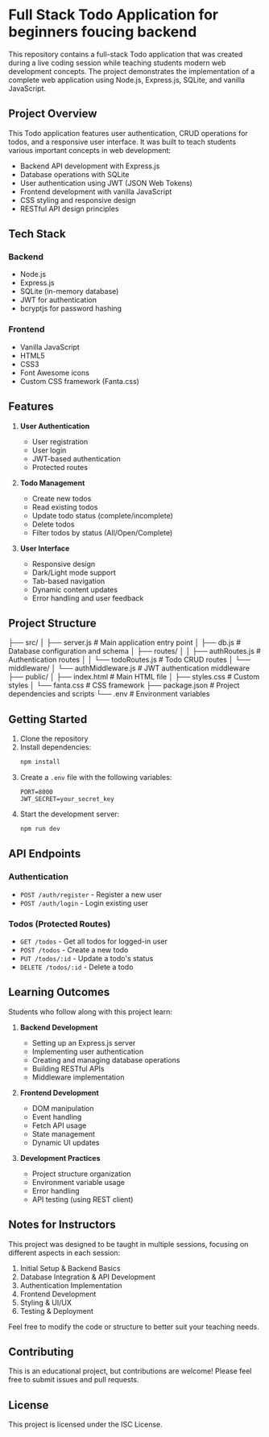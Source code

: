 # Full Stack Todo Application for beginners foucing backend

This repository contains a full-stack Todo application that was created during a live coding session while teaching students modern web development concepts. The project demonstrates the implementation of a complete web application using Node.js, Express.js, SQLite, and vanilla JavaScript.

## Project Overview

This Todo application features user authentication, CRUD operations for todos, and a responsive user interface. It was built to teach students various important concepts in web development:

- Backend API development with Express.js
- Database operations with SQLite
- User authentication using JWT (JSON Web Tokens)
- Frontend development with vanilla JavaScript
- CSS styling and responsive design
- RESTful API design principles

## Tech Stack

### Backend

- Node.js
- Express.js
- SQLite (in-memory database)
- JWT for authentication
- bcryptjs for password hashing

### Frontend

- Vanilla JavaScript
- HTML5
- CSS3
- Font Awesome icons
- Custom CSS framework (Fanta.css)

## Features

1. **User Authentication**

   - User registration
   - User login
   - JWT-based authentication
   - Protected routes

2. **Todo Management**

   - Create new todos
   - Read existing todos
   - Update todo status (complete/incomplete)
   - Delete todos
   - Filter todos by status (All/Open/Complete)

3. **User Interface**
   - Responsive design
   - Dark/Light mode support
   - Tab-based navigation
   - Dynamic content updates
   - Error handling and user feedback

## Project Structure

├── src/
│ ├── server.js # Main application entry point
│ ├── db.js # Database configuration and schema
│ ├── routes/
│ │ ├── authRoutes.js # Authentication routes
│ │ └── todoRoutes.js # Todo CRUD routes
│ └── middleware/
│ └── authMiddleware.js # JWT authentication middleware
├── public/
│ ├── index.html # Main HTML file
│ ├── styles.css # Custom styles
│ └── fanta.css # CSS framework
├── package.json # Project dependencies and scripts
└── .env # Environment variables

## Getting Started

1. Clone the repository
2. Install dependencies:
   ```bash
   npm install
   ```
3. Create a `.env` file with the following variables:
   ```
   PORT=8000
   JWT_SECRET=your_secret_key
   ```
4. Start the development server:
   ```bash
   npm run dev
   ```

## API Endpoints

### Authentication

- `POST /auth/register` - Register a new user
- `POST /auth/login` - Login existing user

### Todos (Protected Routes)

- `GET /todos` - Get all todos for logged-in user
- `POST /todos` - Create a new todo
- `PUT /todos/:id` - Update a todo's status
- `DELETE /todos/:id` - Delete a todo

## Learning Outcomes

Students who follow along with this project learn:

1. **Backend Development**

   - Setting up an Express.js server
   - Implementing user authentication
   - Creating and managing database operations
   - Building RESTful APIs
   - Middleware implementation

2. **Frontend Development**

   - DOM manipulation
   - Event handling
   - Fetch API usage
   - State management
   - Dynamic UI updates

3. **Development Practices**
   - Project structure organization
   - Environment variable usage
   - Error handling
   - API testing (using REST client)

## Notes for Instructors

This project was designed to be taught in multiple sessions, focusing on different aspects in each session:

1. Initial Setup & Backend Basics
2. Database Integration & API Development
3. Authentication Implementation
4. Frontend Development
5. Styling & UI/UX
6. Testing & Deployment

Feel free to modify the code or structure to better suit your teaching needs.

## Contributing

This is an educational project, but contributions are welcome! Please feel free to submit issues and pull requests.

## License

This project is licensed under the ISC License.
